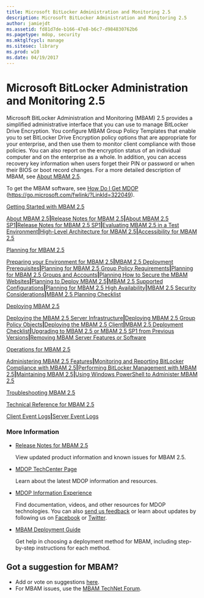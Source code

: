 ```yaml
---
title: Microsoft BitLocker Administration and Monitoring 2.5
description: Microsoft BitLocker Administration and Monitoring 2.5
author: jamiejdt
ms.assetid: fd81d7de-b166-47e8-b6c7-d984830762b6
ms.pagetype: mdop, security
ms.mktglfcycl: manage
ms.sitesec: library
ms.prod: w10
ms.date: 04/19/2017
---
```



# Microsoft BitLocker Administration and Monitoring 2.5


Microsoft BitLocker Administration and Monitoring (MBAM) 2.5 provides a simplified administrative interface that you can use to manage BitLocker Drive Encryption. You configure MBAM Group Policy Templates that enable you to set BitLocker Drive Encryption policy options that are appropriate for your enterprise, and then use them to monitor client compliance with those policies. You can also report on the encryption status of an individual computer and on the enterprise as a whole. In addition, you can access recovery key information when users forget their PIN or password or when their BIOS or boot record changes. For a more detailed description of MBAM, see [About MBAM 2.5](about-mbam-25.md).

To get the MBAM software, see [How Do I Get MDOP](https://go.microsoft.com/fwlink/?LinkId=322049) (https://go.microsoft.com/fwlink/?LinkId=322049).

<a href="" id="getting-started-with-mbam-2-5"></a>[Getting Started with MBAM 2.5](getting-started-with-mbam-25.md)  

[About MBAM 2.5](about-mbam-25.md)**|**[Release Notes for MBAM 2.5](release-notes-for-mbam-25.md)**|**[About MBAM 2.5 SP1](about-mbam-25-sp1.md)**|**[Release Notes for MBAM 2.5 SP1](release-notes-for-mbam-25-sp1.md)**|**[Evaluating MBAM 2.5 in a Test Environment](evaluating-mbam-25-in-a-test-environment.md)**|**[High-Level Architecture for MBAM 2.5](high-level-architecture-for-mbam-25.md)**|**[Accessibility for MBAM 2.5](accessibility-for-mbam-25.md)

<a href="" id="planning-for-mbam-2-5"></a>[Planning for MBAM 2.5](planning-for-mbam-25.md)  

[Preparing your Environment for MBAM 2.5](preparing-your-environment-for-mbam-25.md)**|**[MBAM 2.5 Deployment Prerequisites](mbam-25-deployment-prerequisites.md)**|**[Planning for MBAM 2.5 Group Policy Requirements](planning-for-mbam-25-group-policy-requirements.md)**|**[Planning for MBAM 2.5 Groups and Accounts](planning-for-mbam-25-groups-and-accounts.md)**|**[Planning How to Secure the MBAM Websites](planning-how-to-secure-the-mbam-websites.md)**|**[Planning to Deploy MBAM 2.5](planning-to-deploy-mbam-25.md)**|**[MBAM 2.5 Supported Configurations](mbam-25-supported-configurations.md)**|**[Planning for MBAM 2.5 High Availability](planning-for-mbam-25-high-availability.md)**|**[MBAM 2.5 Security Considerations](mbam-25-security-considerations.md)**|**[MBAM 2.5 Planning Checklist](mbam-25-planning-checklist.md)

<a href="" id="deploying-mbam-2-5"></a>[Deploying MBAM 2.5](deploying-mbam-25.md)  

[Deploying the MBAM 2.5 Server Infrastructure](deploying-the-mbam-25-server-infrastructure.md)**|**[Deploying MBAM 2.5 Group Policy Objects](deploying-mbam-25-group-policy-objects.md)**|**[Deploying the MBAM 2.5 Client](deploying-the-mbam-25-client.md)**|**[MBAM 2.5 Deployment Checklist](mbam-25-deployment-checklist.md)**|**[Upgrading to MBAM 2.5 or MBAM 2.5 SP1 from Previous Versions](upgrading-to-mbam-25-or-mbam-25-sp1-from-previous-versions.md)**|**[Removing MBAM Server Features or Software](removing-mbam-server-features-or-software.md)

<a href="" id="operations-for-mbam-2-5"></a>[Operations for MBAM 2.5](operations-for-mbam-25.md)  

[Administering MBAM 2.5 Features](administering-mbam-25-features.md)**|**[Monitoring and Reporting BitLocker Compliance with MBAM 2.5](monitoring-and-reporting-bitlocker-compliance-with-mbam-25.md)**|**[Performing BitLocker Management with MBAM 2.5](performing-bitlocker-management-with-mbam-25.md)**|**[Maintaining MBAM 2.5](maintaining-mbam-25.md)**|**[Using Windows PowerShell to Administer MBAM 2.5](using-windows-powershell-to-administer-mbam-25.md)

<a href="" id="troubleshooting-mbam-2-5"></a>[Troubleshooting MBAM 2.5](troubleshooting-mbam-25.md)  

<a href="" id="technical-reference-for-mbam-2-5"></a>[Technical Reference for MBAM 2.5](technical-reference-for-mbam-25.md)  

[Client Event Logs](client-event-logs.md)**|**[Server Event Logs](server-event-logs.md)

### More Information

-   [Release Notes for MBAM 2.5](release-notes-for-mbam-25.md)

    View updated product information and known issues for MBAM 2.5.

-   [MDOP TechCenter Page](https://go.microsoft.com/fwlink/p/?LinkId=225286)

    Learn about the latest MDOP information and resources.

-   [MDOP Information Experience](https://go.microsoft.com/fwlink/p/?LinkId=236032)

    Find documentation, videos, and other resources for MDOP technologies. You can also [send us feedback](mailto:MDOPDocs@microsoft.com) or learn about updates by following us on [Facebook](https://go.microsoft.com/fwlink/p/?LinkId=242445) or [Twitter](https://go.microsoft.com/fwlink/p/?LinkId=242447).

-   [MBAM Deployment Guide](http://www.microsoft.com/download/details.aspx?id=38398)

    Get help in choosing a deployment method for MBAM, including step-by-step instructions for each method.

## Got a suggestion for MBAM?
- Add or vote on suggestions [here](http://mbam.uservoice.com/forums/268571-microsoft-bitlocker-administration-and-monitoring). 
- For MBAM issues, use the [MBAM TechNet Forum](https://social.technet.microsoft.com/Forums/home?forum=mdopmbam).

 

 





